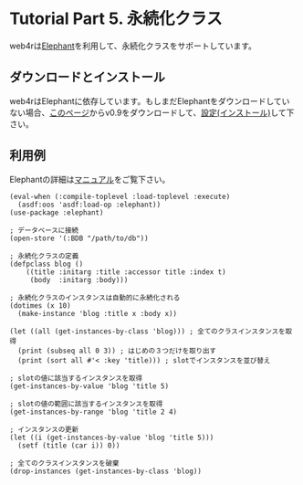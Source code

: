 Tutorial Part 5. 永続化クラス
==============================
web4rは[Elephant](http://common-lisp.net/project/elephant/)を利用して、永続化クラスをサポートしています。

ダウンロードとインストール
---------------------------
web4rはElephantに依存しています。もしまだElephantをダウンロードしていない場合、[このページ](http://common-lisp.net/project/elephant/downloads.html)からv0.9をダウンロードして、[設定(インストール)](http://common-lisp.net/project/elephant/doc/elephant.html#Getting-Started)して下さい。  

利用例
-------
Elephantの詳細は[マニュアル](http://common-lisp.net/project/elephant/doc/elephant.html)をご覧下さい。

    (eval-when (:compile-toplevel :load-toplevel :execute)
      (asdf:oos 'asdf:load-op :elephant))
    (use-package :elephant)
    
    ; データベースに接続
    (open-store '(:BDB "/path/to/db"))
    
    ; 永続化クラスの定義
    (defpclass blog ()
        ((title :initarg :title :accessor title :index t)
         (body  :initarg :body)))
    
    ; 永続化クラスのインスタンスは自動的に永続化される
    (dotimes (x 10)
      (make-instance 'blog :title x :body x))
    
    (let ((all (get-instances-by-class 'blog))) ; 全てのクラスインスタンスを取得
      (print (subseq all 0 3)) ; はじめの３つだけを取り出す
      (print (sort all #'< :key 'title))) ; slotでインスタンスを並び替え
    
    ; slotの値に該当するインスタンスを取得
    (get-instances-by-value 'blog 'title 5)
    
    ; slotの値の範囲に該当するインスタンスを取得
    (get-instances-by-range 'blog 'title 2 4)
    
    ; インスタンスの更新
    (let ((i (get-instances-by-value 'blog 'title 5)))
      (setf (title (car i)) 0))
    
    ; 全てのクラスインスタンスを破棄
    (drop-instances (get-instances-by-class 'blog))
